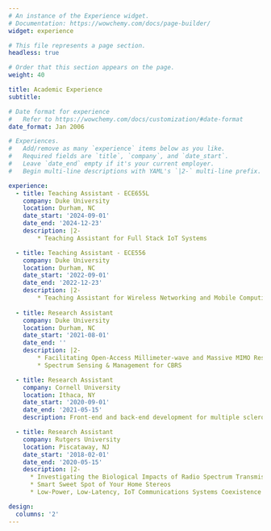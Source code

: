 ```yaml
---
# An instance of the Experience widget.
# Documentation: https://wowchemy.com/docs/page-builder/
widget: experience

# This file represents a page section.
headless: true

# Order that this section appears on the page.
weight: 40

title: Academic Experience
subtitle:

# Date format for experience
#   Refer to https://wowchemy.com/docs/customization/#date-format
date_format: Jan 2006

# Experiences.
#   Add/remove as many `experience` items below as you like.
#   Required fields are `title`, `company`, and `date_start`.
#   Leave `date_end` empty if it's your current employer.
#   Begin multi-line descriptions with YAML's `|2-` multi-line prefix.

experience:
  - title: Teaching Assistant - ECE655L
    company: Duke University
    location: Durham, NC
    date_start: '2024-09-01'
    date_end: '2024-12-23'
    description: |2-
        * Teaching Assistant for Full Stack IoT Systems

  - title: Teaching Assistant - ECE556
    company: Duke University
    location: Durham, NC
    date_start: '2022-09-01'
    date_end: '2022-12-23'
    description: |2-
        * Teaching Assistant for Wireless Networking and Mobile Computing
 
  - title: Research Assistant
    company: Duke University
    location: Durham, NC
    date_start: '2021-08-01'
    date_end: ''
    description: |2-
        * Facilitating Open-Access Millimeter-wave and Massive MIMO Research in the COSMOS and ORBIT Testbeds
        * Spectrum Sensing & Management for CBRS

  - title: Research Assistant
    company: Cornell University
    location: Ithaca, NY
    date_start: '2020-09-01'
    date_end: '2021-05-15'
    description: Front-end and back-end development for multiple sclerosis lesion segmentation (MulS) challenge 

  - title: Research Assistant
    company: Rutgers University
    location: Piscataway, NJ
    date_start: '2018-02-01'
    date_end: '2020-05-15'
    description: |2-
      * Investigating the Biological Impacts of Radio Spectrum Transmissions
      * Smart Sweet Spot of Your Home Stereos
      * Low-Power, Low-Latency, IoT Communications Systems Coexistence with C-RAN 

design:
  columns: '2'
---
```

